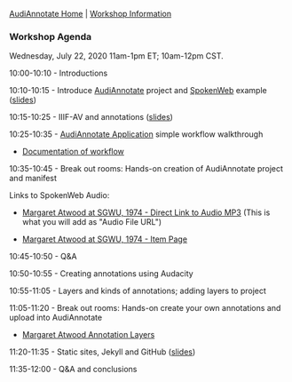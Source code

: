 [AudiAnnotate Home](index.md) | [Workshop Information](workshop.md) 

### Workshop Agenda 
Wednesday, July 22, 2020 11am-1pm ET; 10am-12pm CST.

10:00-10:10  - Introductions

10:10-10:15 - Introduce [AudiAnnotate](http://hipstas.org/audiannotate/) project and [SpokenWeb](https://spokenweb.ca/) example ([slides](https://docs.google.com/presentation/d/1-7n-mlyO7wzKxCrt13pOdmvT_j9d2ggiMTTmSNTAgbA/edit?usp=sharing))

10:15-10:25 - IIIF-AV and annotations ([slides](https://drive.google.com/open?id=1bPyC3wJVm2q9KAig-07OBNRFlhGKS23o5Mq47jDkASg))

10:25-10:35 - [AudiAnnotate Application](http://audiannotate.brumfieldlabs.com/) simple workflow walkthrough

- [Documentation of workflow](workflow.md)

10:35-10:45 - Break out rooms: Hands-on creation of AudiAnnotate project and manifest

Links to SpokenWeb Audio: 

- [Margaret Atwood at SGWU, 1974 - Direct Link to Audio MP3](https://montreal.spokenweb.ca/wp-content/uploads/2011/01/margaret_atwood_i006-11-008.mp3) (This is what you will add as "Audio File URL")

- [Margaret Atwood at SGWU, 1974 - Item Page](https://montreal.spokenweb.ca/sgw-poetry-readings/margaret-atwood-at-sgwu/) 

10:45-10:50  - Q&A

10:50-10:55 - Creating annotations using Audacity

10:55-11:05 - Layers and kinds of annotations; adding layers to project

11:05-11:20 - Break out rooms: Hands-on create your own annotations and upload into AudiAnnotate

- [Margaret Atwood Annotation Layers](https://drive.google.com/drive/folders/1eMjJ5tXLcFeU6KtZoZtNd3tDD2kvY5Jb?usp=sharing)

11:20-11:35 - Static sites, Jekyll and GitHub ([slides](https://drive.google.com/open?id=1r1y_9mqicci5Ow6cBe3hdYdK2_a5-4JirMwgYwQpC90)) 

11:35-12:00 - Q&A and conclusions
